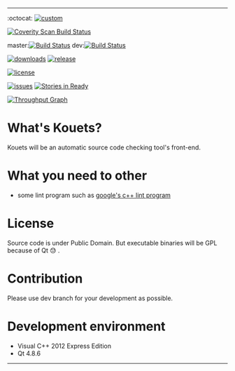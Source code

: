 ----------------

:octocat: [![custom](https://img.shields.io/badge/github-watch-blue.svg?style=social&label=GitHub)](https://github.com/o-jill/kouets/)

[![Coverity Scan Build Status](https://img.shields.io/coverity/scan/6519.svg)](https://scan.coverity.com/projects/o-jill-kouets)

master:[![Build Status](https://travis-ci.org/o-jill/kouets.svg?branch=master)](https://travis-ci.org/o-jill/kouets)
dev:[![Build Status](https://travis-ci.org/o-jill/kouets.svg?branch=dev)](https://travis-ci.org/o-jill/kouets)

[![downloads](https://img.shields.io/github/downloads/o-jill/kouets/latest/total.svg)](https://github.com/o-jill/kouets/)
[![release](https://img.shields.io/github/release/o-jill/kouets.svg)](https://github.com/o-jill/kouets/)

[![license](https://img.shields.io/badge/license-Public%20Domain-blue.svg)](https://github.com/o-jill/kouets/)

[![issues](https://img.shields.io/github/issues/o-jill/kouets.svg)](https://github.com/o-jill/kouets/issues/)
[![Stories in Ready](https://badge.waffle.io/o-jill/kouets.svg?label=ready&title=Ready)](http://waffle.io/o-jill/kouets)

[![Throughput Graph](https://graphs.waffle.io/o-jill/kouets/throughput.svg)](https://waffle.io/o-jill/kouets/metrics)

# What's Kouets?
Kouets will be an automatic source code checking tool's front-end.

# What you need to other
* some lint program such as [google's c++ lint program](https://github.com/google/styleguide)

# License
Source code is under Public Domain.
But executable binaries will be GPL because of Qt :sweat: .

# Contribution
Please use dev branch for your development as possible.

# Development environment
* Visual C++ 2012 Express Edition
* Qt 4.8.6

----------------

